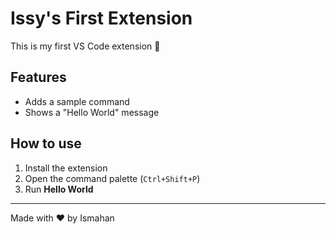 # Issy's First Extension

This is my first VS Code extension 🎉

## Features
- Adds a sample command
- Shows a "Hello World" message

## How to use
1. Install the extension
2. Open the command palette (`Ctrl+Shift+P`)
3. Run **Hello World**

---

Made with ❤️ by Ismahan
